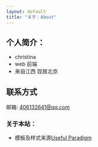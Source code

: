 ```yaml
---
layout: default
title: "关于：About"
---
```


## 个人简介：

* christina
* web 前端
* 来自江西 现居北京

## 联系方式

<p class="contact">
 
邮箱: 406132641@qq.com
</p>

### 关于本站：

* 模板及样式来源[Useful Paradigm](http://usefulparadigm.com/)



